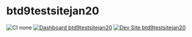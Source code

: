 # btd9testsitejan20

![CI none](https://img.shields.io/badge/ci-none-orange.svg)
[![Dashboard btd9testsitejan20](https://img.shields.io/badge/dashboard-btd9testsitejan20-yellow.svg)](https://dashboard.pantheon.io/sites/8518b4a2-b7e9-4bb2-a6d0-bd94685db272#dev/code)
[![Dev Site btd9testsitejan20](https://img.shields.io/badge/site-btd9testsitejan20-blue.svg)](http://dev-btd9testsitejan20.pantheonsite.io/)